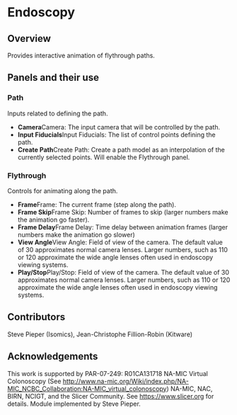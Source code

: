 # Endoscopy

## Overview

Provides interactive animation of flythrough paths.

## Panels and their use

### Path

Inputs related to defining the path.

- **Camera**Camera: The input camera that will be controlled by the path.
- **Input Fiducials**Input Fiducials: The list of control points defining the path.
- **Create Path**Create Path: Create a path model as an interpolation of the currently selected points.  Will enable the Flythrough panel.

### Flythrough

Controls for animating along the path.

- **Frame**Frame: The current frame (step along the path).
- **Frame Skip**Frame Skip: Number of frames to skip (larger numbers make the animation go faster).
- **Frame Delay**Frame Delay: Time delay between animation frames (larger numbers make the animation go slower)
- **View Angle**View Angle: Field of view of the camera.  The default value of 30 approximates normal camera lenses.  Larger numbers, such as 110 or 120 approximate the wide angle lenses often used in endoscopy viewing systems.
- **Play/Stop**Play/Stop: Field of view of the camera.  The default value of 30 approximates normal camera lenses.  Larger numbers, such as 110 or 120 approximate the wide angle lenses often used in endoscopy viewing systems.

## Contributors

Steve Pieper (Isomics), Jean-Christophe Fillion-Robin (Kitware)

## Acknowledgements

This work is supported by PAR-07-249: R01CA131718 NA-MIC Virtual Colonoscopy (See http://www.na-mic.org/Wiki/index.php/NA-MIC_NCBC_Collaboration:NA-MIC_virtual_colonoscopy) NA-MIC, NAC, BIRN, NCIGT, and the Slicer Community. See https://www.slicer.org for details. Module implemented by Steve Pieper.
